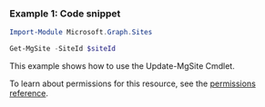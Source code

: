 ### Example 1: Code snippet

```powershellImport-Module Microsoft.Graph.Sites

Get-MgSite -SiteId $siteId
```
This example shows how to use the Update-MgSite Cmdlet.
To learn about permissions for this resource, see the [permissions reference](/graph/permissions-reference).

